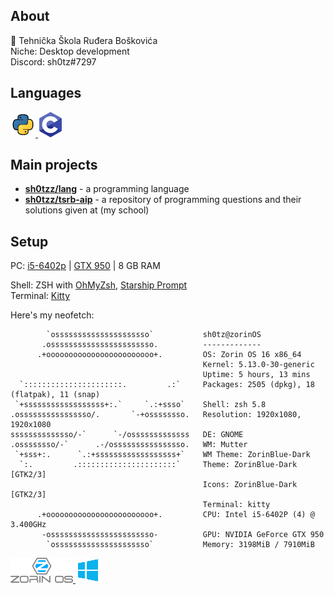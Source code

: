 ## About
🏫 Tehnička Škola Ruđera Boškovića<br>
Niche: Desktop development<br>
Discord: sh0tz#7297

## Languages
<a href="https://www.python.org/">
    <img src="https://github.com/sh0tzz/sh0tzz/blob/main/assets/python_icon_40x40.png?raw=true"/>
</a>
<a href="https://sourceforge.net/projects/mingw/">
    <img src="https://github.com/sh0tzz/sh0tzz/blob/main/assets/c_icon_40x40.png?raw=true"/>
</a>

## Main projects
- [**sh0tzz/lang**](https://github.com/sh0tzz/lang) - a programming language
- [**sh0tzz/tsrb-aip**](https://github.com/sh0tzz/tsrb-aip) - a repository of programming questions and their solutions given at (my school)

## Setup
PC: [i5-6402p](https://www.intel.com/content/www/us/en/products/sku/93277/intel-core-i56402p-processor-6m-cache-up-to-3-40-ghz/specifications.html) |
 [GTX 950](https://gpu.userbenchmark.com/Nvidia-GTX-950/Rating/3510) |
 8 GB RAM

Shell: ZSH with [OhMyZsh](https://ohmyz.sh/), [Starship Prompt](https://starship.rs/)<br>
Terminal: [Kitty](https://sw.kovidgoyal.net/kitty/)<br>

Here's my neofetch:
```
        `osssssssssssssssssssso`           sh0tz@zorinOS 
       .osssssssssssssssssssssso.          ------------- 
      .+oooooooooooooooooooooooo+.         OS: Zorin OS 16 x86_64 
                                           Kernel: 5.13.0-30-generic 
                                           Uptime: 5 hours, 13 mins 
  `::::::::::::::::::::::.         .:`     Packages: 2505 (dpkg), 18 (flatpak), 11 (snap) 
 `+ssssssssssssssssss+:.`     `.:+ssso`    Shell: zsh 5.8 
.ossssssssssssssso/.       `-+ossssssso.   Resolution: 1920x1080, 1920x1080 
ssssssssssssso/-`      `-/osssssssssssss   DE: GNOME 
.ossssssso/-`      .-/ossssssssssssssso.   WM: Mutter 
 `+sss+:.      `.:+ssssssssssssssssss+`    WM Theme: ZorinBlue-Dark 
  `:.         .::::::::::::::::::::::`     Theme: ZorinBlue-Dark [GTK2/3] 
                                           Icons: ZorinBlue-Dark [GTK2/3] 
                                           Terminal: kitty 
      .+oooooooooooooooooooooooo+.         CPU: Intel i5-6402P (4) @ 3.400GHz 
       -osssssssssssssssssssssso-          GPU: NVIDIA GeForce GTX 950 
        `osssssssssssssssssssso`           Memory: 3198MiB / 7910MiB 
```

<a href="https://zorin.com/">
  <img src="https://github.com/sh0tzz/sh0tzz/blob/main/assets/zorin_os_logo_100x40.png?raw=true" >
</a>
<a href="https://www.microsoft.com/en-us/software-download/windows10ISO">
  <img src="https://github.com/sh0tzz/sh0tzz/blob/main/assets/win10_logo_40x40.png?raw=true">
</a>
